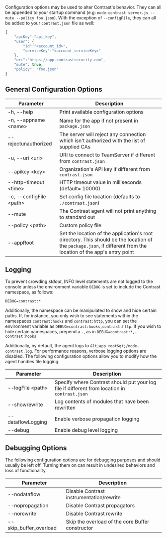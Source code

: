 <!--
title: "Node.js Agent Configuration"
description: "Configuring the Node.js Agent"
tags: "NodeJS agent configuration"
-->

Configuration options may be used to alter Contrast's behavior. They can all be appended to your startup command (e.g: ```node-contrast server.js --mute --policy foo.json```). With the exception of ```--configFile```, they can all be added to your ```contrast.json``` file as well:
``` javascript
{
    "apiKey":"api_key",
    "user": {
        "id":"<account_id>",
        "serviceKey":"<account_serviceKey>"
    },
    "uri":"https://app.contrastsecurity.com",
	"mute": true,
	"policy": "foo.json"
}
```

## General Configuration Options
 Parameter               | Description
-------------------------|-------------
-h, --help                    | Print available configuration options
-n, --appname &lt;name&gt;    | Name for the app if not present in ```package.json```
--rejectunauthorized          | The server will reject any connection which isn't authorized with the list of supplied CAs
-u, --uri &lt;uri&gt;         | URI to connect to TeamServer if different from ```contrast.json```
--apikey &lt;key&gt;          | Organization's API key if different from ```contrast.json```
--http-timeout &lt;time&gt;   | HTTP timeout value in milliseconds (default= 10000)
-c, --configFile &lt;path&gt; | Set config file location (defaults to ```./contrast.json```)
--mute                        | The Contrast agent will not print anything to standard out
--policy &lt;path&gt;         | Custom policy file
--appRoot                     | Set the location of the application's root directory. This should be the location of the ```package.json```, if different from the location of the app's entry point

## Logging
To prevent crowding *stdout*, INFO level statements are not logged to the console unless the environment variable ```DEBUG``` is set to include the Contrast namespace, as follows:

```
DEBUG=contrast:*
```
Additionally, the namespace can be manipulated to show and hide certain paths. If, for instance, you only wish to see statements within the namespaces ```contrast:hooks``` and ```contrast:http```, you can set the environment variable as ```DEBUG=contrast:hooks,contrast:http```. If you wish to hide certain namespaces, prepend a ```-```, as in ```DEBUG=contrast:*,-contrast:hooks```

Additionally, by default, the agent logs to ```&lt;app_root&gt;/node-contrast.log```. For performance reasons, verbose logging options are disabled. The following configuration options allow you to modify how the agent handles file logging:

 Parameter               | Description
-------------------------|-------------
--logFile &lt;path&gt;   | Specify where Contrast should put your log file if different from location in ```contrast.json```
--showrewrite            | Log contents of modules that have been rewritten
--dataflowLogging        | Enable verbose propagation logging
--debug                  | Enable debug level logging

## Debugging Options
The following configuration options are for debugging purposes and should usually be left off. Turning them on can result in undesired behaviors and loss of functionality.

 Parameter               | Description
-------------------------|-------------
--nodataflow             | Disable Contrast instrumentation/rewrite
--nopropagation          | Disable Contrast propagators
--norewrite              | Disable Contrast rewrite
--skip_buffer_overload   | Skip the overload of the core Buffer constructor
